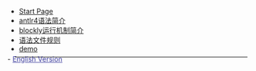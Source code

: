 - [Start Page](README.md)  
- [antlr4语法简介](antlr4.md)  
- [blockly运行机制简介](blockly.md)  
- [语法文件规则](grammarfile.md)  
- [demo](demo.md)  

<hr style="border: none;border-bottom: 1px solid #eee;margin:-6px 15px">
- <a href="#/en/README" style="color:navy;opacity: 0.75;">English Version</a>